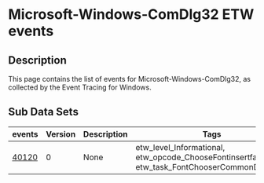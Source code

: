 # Microsoft-Windows-ComDlg32 ETW events

## Description
This page contains the list of events for Microsoft-Windows-ComDlg32, as collected by the Event Tracing for Windows.

## Sub Data Sets
|events|Version|Description|Tags|
|---|---|---|---|
|[40120](events/event-40120.md)|0|None|etw_level_Informational, etw_opcode_ChooseFontinsertfamilyend, etw_task_FontChooserCommonDialog|
